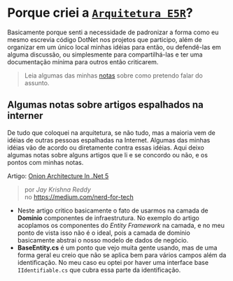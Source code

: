 # Porque criei a [`Arquitetura E5R`][e5r]?

Basicamente porque senti a necessidade de padronizar a forma como eu mesmo escrevia
código DotNet nos projetos que participo, além de organizar em um único local minhas
idéias para então, ou defendê-las em alguma discussão, ou simplesmente para compartilhá-las
e ter uma documentação mínima para outros então criticarem.

> Leia algumas das minhas [notas](NOTAS.md) sobre como pretendo falar do assunto.

## Algumas notas sobre artigos espalhados na interner

De tudo que coloquei na arquitetura, se não tudo, mas a maioria vem de idéias de outras
pessoas espalhadas na Internet. Algumas das minhas idéias vão de acordo ou diretamente
contra essas idéias. Aqui deixo algumas notas sobre alguns artigos que li e se
concordo ou não, e os pontos com minhas notas.

Artigo: [Onion Architecture In .Net 5](https://medium.com/nerd-for-tech/onion-architecture-in-net-5-deb04efe9df0)
> por *Jay Krishna Reddy* <br />
> no https://medium.com/nerd-for-tech

* Neste artigo critico basicamente o fato de usarmos na camada de **Domínio** componentes de
infraestrutura. No exemplo do artigo acoplamos os componentes do *Entity Framework* na camada,
e no meu ponto de vista isso não é o ideal, pois a camada de domínio basicamente abstrai o
nosso modelo de dados de negócio.
* **BaseEntity.cs** é um ponto que vejo muita gente usando, mas de uma forma geral eu creio que
  não se aplica bem para vários campos além da identificação. No meu caso eu optei por haver uma
  interface base `IIdentifiable.cs` que cubra essa parte da identificação.

[e5r]: https://github.com/e5r/e5r.architecture
